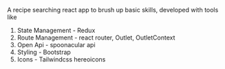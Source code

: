 A recipe searching react app to brush up basic skills, developed with tools like 

1. State Management - Redux
2. Route Management - react router, Outlet, OutletContext
3. Open Api - spoonacular api
4. Styling - Bootstrap
5. Icons - Tailwindcss hereoicons
